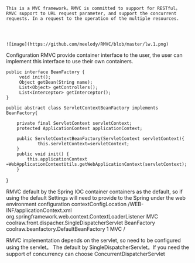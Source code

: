     This is a MVC framework。RMVC is committed to support for RESTful。
    RMVC support to URL request parameter, and support the concurrent requests. In a request to the operation of the multiple resources.
    
    
    
    
    ![image](https://github.com/meelody/RMVC/blob/master/lw.1.png)
Configuration
    RMVC provide container interface to the user, the user can implement this interface to use their own containers.
    
    public interface BeanFactory {
	     void init();
	     Object getBean(String name);
	     List<Object> getControllers();
	     List<Interceptor> getInterceptor();
    }
    
    public abstract class ServletContextBeanFactory implements BeanFactory{

	    private final ServletContext servletContext;
	    protected ApplicationContext applicationContext;
	
	    public ServletContextBeanFactory(ServletContext servletContext){
		        this.servletContext=servletContext;
	    }
	    public void init() {
		    this.applicationContext =WebApplicationContextUtils.getWebApplicationContext(servletContext);
	    }
}

  RMVC default by the Spring IOC container containers as the default, 
    so if using the default Settings will need to provide to the Spring under the web environment configuration
    <context-param>
        <param-name>contextConfigLocation</param-name>
        <param-value>/WEB-INF/applicationContext.xml</param-value>
  </context-param>
  <listener>
        <listener-class>org.springframework.web.context.ContextLoaderListener</listener-class>
  </listener>
  <servlet>
        <servlet-name>MVC</servlet-name>
        <servlet-class>coolraw.front.dispacher.SingleDispatcherServlet</servlet-class>
        <init-param>
            <param-name>BeanFactory</param-name>
            <param-value>coolraw.beanfactory.DefaultBeanFactory</param-value>
        </init-param>
    <load-on-startup>1</load-on-startup>
  </servlet>
  <servlet-mapping>
        <servlet-name>MVC</servlet-name>
        <url-pattern>/</url-pattern>
  </servlet-mapping>
  
  RMVC implementation depends on the servlet, so need to be configured using the servlet。
  The default by SingleDispatcherServlet。If you need the support of concurrency can choose ConcurrentDispatcherServlet
    
